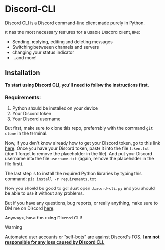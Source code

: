 # Discord-CLI
Discord CLI is a Discord command-line client made purely in Python.

It has the most necessary features for a usable Discord client, like:
- Sending, replying, editing and deleting messages
- Switching betweeen channels and servers
- changing your status indicator
- ...and more!

## Installation
**To start using Discord CLI, you'll need to follow the instructions first.**

### Requirements:
  1. Python should be installed on your device
  2. Your Discord token
  3. Your Discord username

But first, make sure to clone this repo, preferrably with the command `git clone` in the terminal.

Now, if you don't know already how to get your Discord token, go to this link [here](https://gist.github.com/MarvNC/e601f3603df22f36ebd3102c501116c6).
Once you have your Discord token, paste it into the file `token.txt` (don't forget to remove the placeholder in the file).
And put your Discord username into the file `username.txt` (again, remove the placeholder in the file first).

The last step is to install the required Python libraries by typing this command: `pip install -r requirements.txt`

Now you should be good to go! Just open `discord-cli.py` and you should be able to use it without any problems.

But if you have any questions, bug reports, or really anything, make sure to DM me on Discord [here](https://discord.com/users/728655009759363191).

Anyways, have fun using Discord CLI!

> [!WARNING]
> Automated user accounts or "self-bots" are against Discord's TOS. <ins>**I am not responsible for any loss caused by Discord CLI.**</ins>
